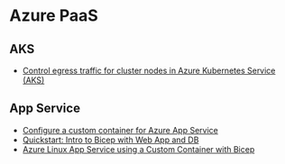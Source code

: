 # Azure PaaS

## AKS

- [Control egress traffic for cluster nodes in Azure Kubernetes Service (AKS)](https://docs.microsoft.com/en-us/azure/aks/limit-egress-traffic)

## App Service

- [Configure a custom container for Azure App Service](https://docs.microsoft.com/en-us/azure/app-service/configure-custom-container?pivots=container-linux)
- [Quickstart: Intro to Bicep with Web App and DB](https://azure.github.io/AppService/2021/07/23/Quickstart-Intro-to-Bicep-with-Web-App-plus-DB.html)
- [Azure Linux App Service using a Custom Container with Bicep](https://github.com/jamiemccrindle/bicep-app-service-container)

